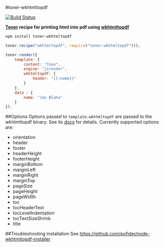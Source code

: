 #toner-wkhtmltopdf


[![Build Status](https://travis-ci.org/jsreport/toner-wkhtmltopdf.png?branch=master)](https://travis-ci.org/jsreport/toner-wkhtmltopdf)

**[Toner](https://github.com/jsreport/toner) recipe for printing html into pdf using [wkhtmltopdf](http://wkhtmltopdf.org/)**

```bash
npm install toner-wkhtmltopdf
```

```js
toner.recipe("wkhtmltopdf", require("toner-wkhtmltopdf")();

toner.render({
	template: {
		content: "fooo",
		engine: "jsrender",
		wkhtmltopdf: {
			header: "{{:name}}"
		}		
	},
	data : {
		name: "Jan Blaha"
	}
});
```

##Options
Options passed to `template.wkhtmltopdf`  are passed to the wkhtmltopdf binary. See its [docs](http://wkhtmltopdf.org/usage/wkhtmltopdf.txt) for details.  Currently supported options are:

- orientation
- header
- footer
- headerHeight
- footerHeight
- marginBottom
- marginLeft
- marginRight
- marginTop
- pageSize
- pageHeight
- pageWidth
- toc
- tocHeaderText
- tocLevelIndentation
- tocTextSizeShrink
- title



##Troubleshooting installation
See https://github.com/pofider/node-wkhtmltopdf-installer